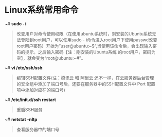 # Linux系统常用命令

~# **sudo -i**	

> 改变用户对命令使用权限（在使用ubuntu系统时，刚安装的Ubuntu系统无法登陆到root用户，可以使用sudo - i命令进入root用户下使用passwd改变root用户密码）开始为“user@ubuntu:~$”,当使用该命令后，会出现输入密码的提示，之后输入密码【注：刚安装的Ubuntu系统 的root用户，密码为空】，就会变为“root@ubuntu:~#”。



~# **vi /etc/ssh/ssh**	

> 编辑SSH配置文件(注：腾讯云 和 阿里云 还不一样，在云服务器后台管理 的安全组中添加了端口号后，还要在服务器中的SSH配置文件中 Port 配置项中添加对应在的端口号)



~# **/etc/init.d/ssh restart** 

> 重启SSH服务



~# **netstat -nltp** 

> 查看服务器中的端口号


